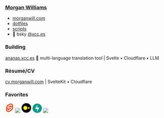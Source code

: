 


### [Morgan Williams](https://morganwill.com) 

- [morganwill.com](https://morganwill.com) 
- [dotfiles](https://github.com/mrgnw/dotfiles)
- [scripts](https://github.com/mrgnw/scripts)
- 🦋 bsky [@xcc.es](https://bsky.app/profile/xcc.es)

### Building
[ananas.xcc.es](https://ananas.xcc.es) 🍍 multi-language translation tool | Svelte • Cloudflare • LLM

### Résumé/CV
[cv.morganwill.com](https://cv.morganwill.com) | SvelteKit • Cloudflare

### Favorites


<div>
         <a href="https://svelte.dev"><img src="https://raw.githubusercontent.com/sveltejs/branding/master/svelte-logo.svg" width="28"></img></a>
         <img src="https://upload.wikimedia.org/wikipedia/commons/archive/c/c3/20220821155028%21Python-logo-notext.svg" width="30"></img>
         <a href="https://duckdb.org"><img alt="duckdb" src="img/duckdb-circle.svg" width="32"></img></a>
         <a href="https://fastapi.tiangolo.com"><img alt="fastapi" src="img/fastapi.svg" width="30"></img></a>
         <a href="https://postgresql.org"><img src="https://wiki.postgresql.org/images/a/a4/PostgreSQL_logo.3colors.svg" width="28"></img></a>
         
         
<div>

